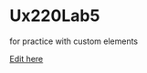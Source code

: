 # Ux220Lab5
for practice with custom elements

[Edit here](https://diy-pwa.dev/~/gh/MCapredoni/Ux220Lab5)
